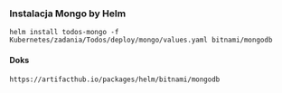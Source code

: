 ### Instalacja Mongo by Helm

`helm install todos-mongo -f Kubernetes/zadania/Todos/deploy/mongo/values.yaml bitnami/mongodb`

#### Doks
`https://artifacthub.io/packages/helm/bitnami/mongodb`
